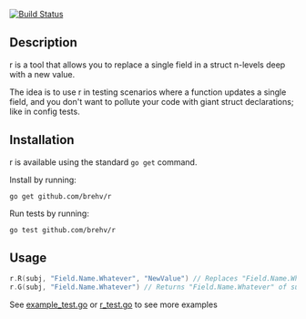 [![Build Status](https://travis-ci.org/brehv/r.svg?branch=master)](https://travis-ci.org/brehv/r)

## Description

r is a tool that allows you to replace a single field in a struct n-levels deep with a new value.

The idea is to use r in testing scenarios where a function updates a single field, and you don't want to pollute your code with giant struct declarations; like in config tests.

## Installation

r is available using the standard `go get` command.

Install by running:

    go get github.com/brehv/r

Run tests by running:

    go test github.com/brehv/r

## Usage
```go
r.R(subj, "Field.Name.Whatever", "NewValue") // Replaces "Field.Name.Whatever" with "NewValue" and returns a copy of subj 
r.G(subj, "Field.Name.Whatever") // Returns "Field.Name.Whatever" of subj
```

See [example_test.go](./example_test.go) or [r_test.go](./r_test.go) to see more examples